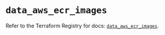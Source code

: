 # `data_aws_ecr_images`

Refer to the Terraform Registry for docs: [`data_aws_ecr_images`](https://registry.terraform.io/providers/hashicorp/aws/6.14.0/docs/data-sources/ecr_images).
